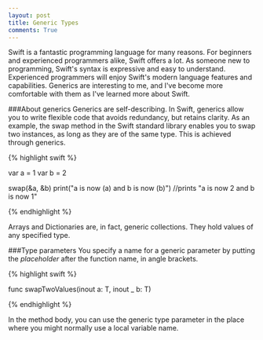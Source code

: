 ```yaml
---
layout: post
title: Generic Types
comments: True
---
```


Swift is a fantastic programming language for many reasons. For beginners and experienced programmers alike, Swift offers a lot. As someone new to programming, Swift's syntax is expressive and easy to understand. Experienced programmers will enjoy Swift's modern language features and capabilities. Generics are interesting to me, and I've become more comfortable with them as I've learned more about Swift. 

###About generics
Generics are self-describing. In Swift, generics allow you to write flexible code that avoids redundancy, but retains clarity. As an example, the swap method in the Swift standard library enables you to swap two instances, as long as they are of the same type. This is achieved through generics. 


{% highlight swift %}

var a = 1
var b = 2

swap(&a, &b)
print("a is now \(a) and b is now \(b)")
//prints "a is now 2 and b is now 1"

{% endhighlight %}

Arrays and Dictionaries are, in fact, generic collections. They hold values of any specified type.

###Type parameters
You specify a name for a generic parameter by putting the *placeholder* after the function name, in angle brackets.

{% highlight swift %}

func swapTwoValues<T>(inout a: T, inout _ b: T)

{% endhighlight %}

In the method body, you can use the generic type parameter in the place where you might normally use a local variable name.